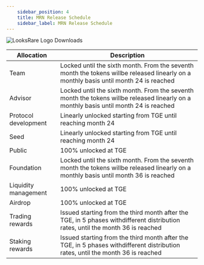 ```yaml
---
    sidebar_position: 4
    title: MRN Release Schedule
    sidebar_label: MRN Release Schedule
---
```


![LooksRare Logo Downloads](/img/docs-about/release_schedule.png)

| **Allocation**       | **Description**                                                                                                                       |
|----------------------|---------------------------------------------------------------------------------------------------------------------------------------|
| Team                 | Locked until the sixth month. From the seventh month the tokens willbe released linearly on a monthly basis until month 24 is reached | 
| Advisor              | Locked until the sixth month. From the seventh month the tokens willbe released linearly on a monthly basis until month 24 is reached | 
| Protocol development | Linearly unlocked starting from TGE until reaching month 24                                                                           | 
| Seed                 | Linearly unlocked starting from TGE until reaching month 24                                                                           | 
| Public               | 100% unlocked at TGE                                                                                                                  | 
| Foundation           | Locked until the sixth month. From the seventh month the tokens willbe released linearly on a monthly basis until month 36 is reached | 
| Liquidity management | 100% unlocked at TGE                                                                                                                  | 
| Airdrop              | 100% unlocked at TGE                                                                                                                  | 
| Trading rewards      | Issued starting from the third month after the TGE, in 5 phases withdifferent distribution rates, until the month 36 is reached       | 
| Staking rewards      | Issued starting from the third month after the TGE, in 5 phases withdifferent distribution rates, until the month 36 is reached       | 
